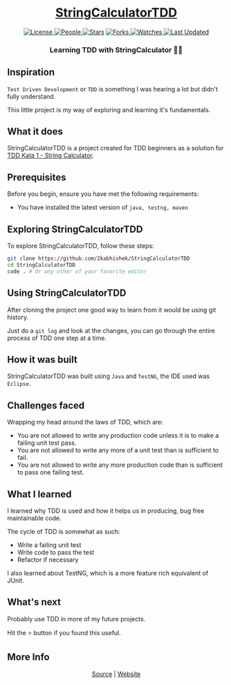 <div align = "center">

<h1><a href="https://2kabhishek.github.io/StringCalculatorTDD">StringCalculatorTDD</a></h1>

<a href="https://github.com/2KAbhishek/StringCalculatorTDD/blob/main/LICENSE">
<img alt="License" src="https://img.shields.io/github/license/2kabhishek/StringCalculatorTDD?style=flat&color=eee&label="> </a>

<a href="https://github.com/2KAbhishek/StringCalculatorTDD/graphs/contributors">
<img alt="People" src="https://img.shields.io/github/contributors/2kabhishek/StringCalculatorTDD?style=flat&color=ffaaf2&label=People"> </a>

<a href="https://github.com/2KAbhishek/StringCalculatorTDD/stargazers">
<img alt="Stars" src="https://img.shields.io/github/stars/2kabhishek/StringCalculatorTDD?style=flat&color=98c379&label=Stars"></a>

<a href="https://github.com/2KAbhishek/StringCalculatorTDD/network/members">
<img alt="Forks" src="https://img.shields.io/github/forks/2kabhishek/StringCalculatorTDD?style=flat&color=66a8e0&label=Forks"> </a>

<a href="https://github.com/2KAbhishek/StringCalculatorTDD/watchers">
<img alt="Watches" src="https://img.shields.io/github/watchers/2kabhishek/StringCalculatorTDD?style=flat&color=f5d08b&label=Watches"> </a>

<a href="https://github.com/2KAbhishek/StringCalculatorTDD/pulse">
<img alt="Last Updated" src="https://img.shields.io/github/last-commit/2kabhishek/StringCalculatorTDD?style=flat&color=e06c75&label="> </a>

<h3>Learning TDD with StringCalculator 🧪🧮</h3>

</div>

## Inspiration

`Test Driven Development` or `TDD` is something I was hearing a lot but didn't fully understand.

This little project is my way of exploring and learning it's fundamentals.

## What it does

StringCalculatorTDD is a project created for TDD beginners as a solution for [TDD Kata 1 - String Calculator](https://osherove.com/tdd-kata-1).

## Prerequisites

Before you begin, ensure you have met the following requirements:

- You have installed the latest version of `java, testng, maven`

## Exploring StringCalculatorTDD

To explore StringCalculatorTDD, follow these steps:

```bash
git clone https://github.com/2kabhishek/StringCalculatorTDD
cd StringCalculatorTDD
code . # Or any other of your favorite editor
```

## Using StringCalculatorTDD

After cloning the project one good way to learn from it would be using git history.

Just do a `git log` and look at the changes, you can go through the entire process of TDD one step at a time.

## How it was built

StringCalculatorTDD was built using `Java` and `TestNG`, the IDE used was `Eclipse`.

## Challenges faced

Wrapping my head around the laws of TDD, which are:

- You are not allowed to write any production code unless it is to make a failing unit test pass.
- You are not allowed to write any more of a unit test than is sufficient to fail.
- You are not allowed to write any more production code than is sufficient to pass one failing test.

## What I learned

I learned why TDD is used and how it helps us in producing, bug free maintainable code.

The cycle of TDD is somewhat as such:

- Write a failing unit test
- Write code to pass the test
- Refactor if necessary

I also learned about TestNG, which is a more feature rich equivalent of JUnit.

## What's next

Probably use TDD in more of my future projects.

Hit the :star: button if you found this useful.

## More Info

<div align="center">

<a href="https://github.com/2KAbhishek/StringCalculatorTDD">Source</a> |
<a href="https://2kabhishek.github.io/StringCalculatorTDD">Website</a>

</div>

